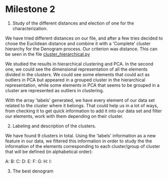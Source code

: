 # Milestone 2

1. Study of the different distances and election of one for the characterization.
 
We have tried different distances on our file, and after a few tries decided to chose the Euclidean distance and combine it with a 'Complete' cluster hierarchy for the Denogram process. Our criterion was distance. This can be seen in the file [cluster_hierarchical.py](https://github.com/CarlosCordoba96/Machine-Learning-techniques/blob/master/Milestone2/cluster_hierarchical.py)

We studied the results in hierarchical clustering and PCA. In the second one, we could see the dimensional representation of all the elements divided in the clusters. We could see some elements that could act as outliers in PCA but appeared in a grouped cluster in the hierarchical representation, while some elements in PCA that seems to be grouped in a cluster are represented as outliers in clustering.

With the array 'labels' generated, we have every element of our data set related to the cluster where it belongs. That could help us in a lot of ways, from checking it to get quick information to add it into our data set and filter our elements, work with them depending on their cluster.

2. Labeling and description of the clusters.

We have found 9 clusters in total. Using the 'labels' information as a new feature in our data, we filtered this information in order to study the the information of the elements corresponding to each cluster/group of cluster that will be defined (in alphabetical order):

A: 
B:
C:
D:
E:
F:
G:
H:
I:

3. The best denogram
